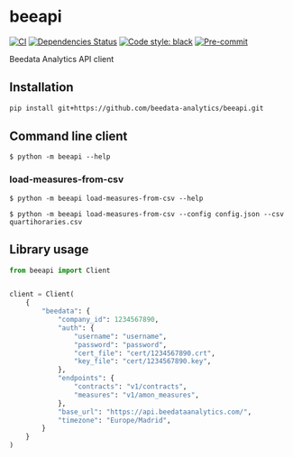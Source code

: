 # beeapi

[![CI](https://github.com/beedata-analytics/beeapi/actions/workflows/main.yml/badge.svg)](https://github.com/beedata-analytics/beeapi/actions/workflows/main.yml)
[![Dependencies Status](https://img.shields.io/badge/dependencies-up%20to%20date-brightgreen.svg)](https://github.com/beedata-analytics/beeapi/pulls?utf8=%E2%9C%93&q=is%3Apr%20author%3Aapp%2Fdependabot)
[![Code style: black](https://img.shields.io/badge/code%20style-black-000000.svg)](https://github.com/psf/black)
[![Pre-commit](https://img.shields.io/badge/pre--commit-enabled-brightgreen?logo=pre-commit&logoColor=white)](https://github.com/beedata-analytics/beeapi/blob/master/.pre-commit-config.yaml)

Beedata Analytics API client

## Installation

```bash
pip install git+https://github.com/beedata-analytics/beeapi.git
```

## Command line client

    $ python -m beeapi --help

### load-measures-from-csv

    $ python -m beeapi load-measures-from-csv --help

    $ python -m beeapi load-measures-from-csv --config config.json --csv quartihoraries.csv


## Library usage

```python
from beeapi import Client


client = Client(
    {
        "beedata": {
            "company_id": 1234567890,
            "auth": {
                "username": "username",
                "password": "password",
                "cert_file": "cert/1234567890.crt",
                "key_file": "cert/1234567890.key",
            },
            "endpoints": {
                "contracts": "v1/contracts",
                "measures": "v1/amon_measures",
            },
            "base_url": "https://api.beedataanalytics.com/",
            "timezone": "Europe/Madrid",
        }
    }
)
```
